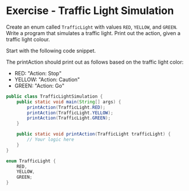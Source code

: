 # Exercise - Traffic Light Simulation

Create an enum called `TrafficLight` with values `RED`, `YELLOW`, and `GREEN`. Write a program that simulates a traffic light. Print out the action, given a traffic light colour.

Start with the following code snippet.

The printAction should print out as follows based on the traffic light color:

- RED: "Action: Stop"
- YELLOW: "Action: Caution"
- GREEN: "Action: Go"

```java
public class TrafficLightSimulation {
    public static void main(String[] args) {
        printAction(TrafficLight.RED);
        printAction(TrafficLight.YELLOW);
        printAction(TrafficLight.GREEN);
    }

    public static void printAction(TrafficLight trafficLight) {
        // Your logic here
    }
}

enum TrafficLight {
    RED,
    YELLOW,
    GREEN;
}
```
